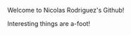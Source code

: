 Welcome to Nicolas Rodriguez's Github!

Interesting things are a-foot!


<!---
NicolasRodriguez676/NicolasRodriguez676 is a ✨ special ✨ repository because its `README.md` (this file) appears on your GitHub profile.
You can click the Preview link to take a look at your changes.
--->

